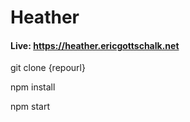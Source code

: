 # Heather


#### Live: https://heather.ericgottschalk.net

git clone {repourl}

npm install

npm start
